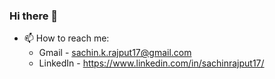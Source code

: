 ### Hi there 👋

- 📫 How to reach me: 
  -  Gmail -  sachin.k.rajput17@gmail.com
  -  LinkedIn - https://www.linkedin.com/in/sachinrajput17/

<!--
**sachinrajput17/sachinrajput17** is a ✨ _special_ ✨ repository because its `README.md` (this file) appears on your GitHub profile.

Here are some ideas to get you started:

- 🔭 I’m currently working on ...
- 🌱 I’m currently learning ...
- 👯 I’m looking to collaborate on ...
- 🤔 I’m looking for help with ...
- 💬 Ask me about ...
- 📫 How to reach me: sachin.k.rajput17@gmail.com
- 😄 Pronouns: ...
- ⚡ Fun fact: ...
-->
